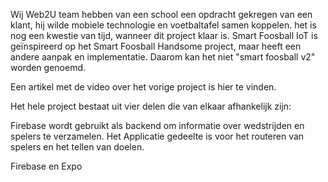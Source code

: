 Wij Web2U team hebben van een school een opdracht gekregen van een klant, hij wilde mobiele technologie en voetbaltafel samen koppelen. het is nog een kwestie van tijd, wanneer dit project klaar is. Smart Foosball IoT is geïnspireerd op het Smart Foosball Handsome project, maar heeft een andere aanpak en implementatie. Daarom kan het niet "smart foosball v2" worden genoemd.

Een artikel met de video over het vorige project is hier te vinden.

Het hele project bestaat uit vier delen die van elkaar afhankelijk zijn:

Firebase wordt gebruikt als backend om informatie over wedstrijden en spelers te verzamelen.
Het Applicatie gedeelte is voor het routeren van spelers en het tellen van doelen.

Firebase en Expo